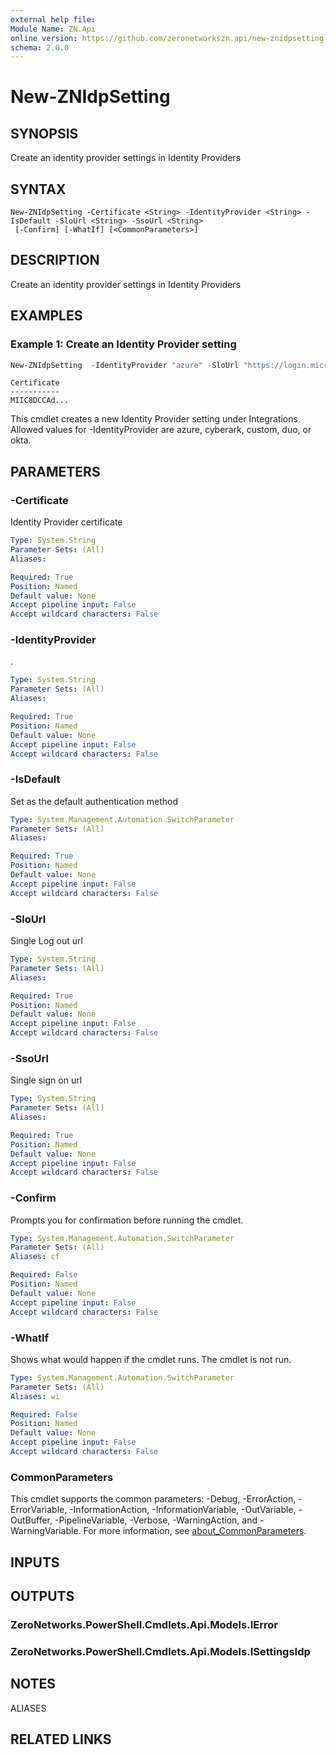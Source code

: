 ```yaml
---
external help file:
Module Name: ZN.Api
online version: https://github.com/zeronetworkszn.api/new-znidpsetting
schema: 2.0.0
---
```


# New-ZNIdpSetting

## SYNOPSIS
Create an identity provider settings in Identity Providers

## SYNTAX

```
New-ZNIdpSetting -Certificate <String> -IdentityProvider <String> -IsDefault -SloUrl <String> -SsoUrl <String>
 [-Confirm] [-WhatIf] [<CommonParameters>]
```

## DESCRIPTION
Create an identity provider settings in Identity Providers

## EXAMPLES

### Example 1: Create an Identity Provider setting
```powershell
New-ZNIdpSetting  -IdentityProvider "azure" -SloUrl "https://login.microsoftonline.com/d6eebbdd-d77c-465e-b008-4339027b4006/saml2" -SsoUrl "https://login.microsoftonline.com/d6eebbdd-d77c-465e-b008-4339027b4006/saml2" -IsDefault:$false -Certificate 'MIIC...'
```

```output
Certificate
-----------                                                                                                                                                                                                                                                                       
MIIC8DCCAd...
```

This cmdlet creates a new Identity Provider setting under Integrations.
Allowed values for -IdentityProvider are azure, cyberark, custom, duo, or okta.

## PARAMETERS

### -Certificate
Identity Provider certificate

```yaml
Type: System.String
Parameter Sets: (All)
Aliases:

Required: True
Position: Named
Default value: None
Accept pipeline input: False
Accept wildcard characters: False
```

### -IdentityProvider
.

```yaml
Type: System.String
Parameter Sets: (All)
Aliases:

Required: True
Position: Named
Default value: None
Accept pipeline input: False
Accept wildcard characters: False
```

### -IsDefault
Set as the default authentication method

```yaml
Type: System.Management.Automation.SwitchParameter
Parameter Sets: (All)
Aliases:

Required: True
Position: Named
Default value: None
Accept pipeline input: False
Accept wildcard characters: False
```

### -SloUrl
Single Log out url

```yaml
Type: System.String
Parameter Sets: (All)
Aliases:

Required: True
Position: Named
Default value: None
Accept pipeline input: False
Accept wildcard characters: False
```

### -SsoUrl
Single sign on url

```yaml
Type: System.String
Parameter Sets: (All)
Aliases:

Required: True
Position: Named
Default value: None
Accept pipeline input: False
Accept wildcard characters: False
```

### -Confirm
Prompts you for confirmation before running the cmdlet.

```yaml
Type: System.Management.Automation.SwitchParameter
Parameter Sets: (All)
Aliases: cf

Required: False
Position: Named
Default value: None
Accept pipeline input: False
Accept wildcard characters: False
```

### -WhatIf
Shows what would happen if the cmdlet runs.
The cmdlet is not run.

```yaml
Type: System.Management.Automation.SwitchParameter
Parameter Sets: (All)
Aliases: wi

Required: False
Position: Named
Default value: None
Accept pipeline input: False
Accept wildcard characters: False
```

### CommonParameters
This cmdlet supports the common parameters: -Debug, -ErrorAction, -ErrorVariable, -InformationAction, -InformationVariable, -OutVariable, -OutBuffer, -PipelineVariable, -Verbose, -WarningAction, and -WarningVariable. For more information, see [about_CommonParameters](http://go.microsoft.com/fwlink/?LinkID=113216).

## INPUTS

## OUTPUTS

### ZeroNetworks.PowerShell.Cmdlets.Api.Models.IError

### ZeroNetworks.PowerShell.Cmdlets.Api.Models.ISettingsIdp

## NOTES

ALIASES

## RELATED LINKS

